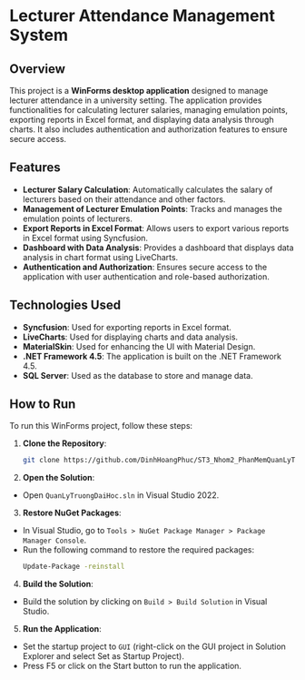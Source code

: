 # Lecturer Attendance Management System 

## Overview
This project is a **WinForms desktop application** designed to manage lecturer attendance in a university setting. The application provides functionalities for calculating lecturer salaries, managing emulation points, exporting reports in Excel format, and displaying data analysis through charts. It also includes authentication and authorization features to ensure secure access.

## Features
- **Lecturer Salary Calculation**: Automatically calculates the salary of lecturers based on their attendance and other factors.
- **Management of Lecturer Emulation Points**: Tracks and manages the emulation points of lecturers.
- **Export Reports in Excel Format**: Allows users to export various reports in Excel format using Syncfusion.
- **Dashboard with Data Analysis**: Provides a dashboard that displays data analysis in chart format using LiveCharts.
- **Authentication and Authorization**: Ensures secure access to the application with user authentication and role-based authorization.

## Technologies Used
- **Syncfusion**: Used for exporting reports in Excel format.
- **LiveCharts**: Used for displaying charts and data analysis.
- **MaterialSkin**: Used for enhancing the UI with Material Design.
- **.NET Framework 4.5**: The application is built on the .NET Framework 4.5.
- **SQL Server**: Used as the database to store and manage data.

## How to Run
To run this WinForms project, follow these steps:

1. **Clone the Repository**:  
   ```bash
   git clone https://github.com/DinhHoangPhuc/ST3_Nhom2_PhanMemQuanLyTruongHoc.git
2. **Open the Solution**:
- Open `QuanLyTruongDaiHoc.sln` in Visual Studio 2022.
3. **Restore NuGet Packages**:
- In Visual Studio, go to `Tools > NuGet Package Manager > Package Manager Console`.
- Run the following command to restore the required packages:
  ```bash
  Update-Package -reinstall
4. **Build the Solution**:
- Build the solution by clicking on `Build > Build Solution` in Visual Studio.
5. **Run the Application**:
- Set the startup project to `GUI` (right-click on the GUI project in Solution Explorer and select Set as Startup Project).
- Press F5 or click on the Start button to run the application.
